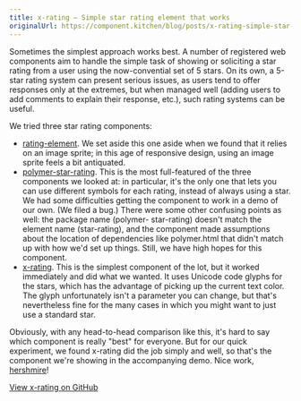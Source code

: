 ```yaml
---
title: x-rating — Simple star rating element that works
originalUrl: https://component.kitchen/blog/posts/x-rating-simple-star-rating-element-that-works
---
```


<p>
  Sometimes the simplest approach works best. A number of registered web
  components aim to handle the simple task of showing or soliciting a star
  rating from a user using the now-convential set of 5 stars. On its own, a
  5-star rating system can present serious issues, as users tend to offer
  responses only at the extremes, but when managed well (adding users to add
  comments to explain their response, etc.), such rating systems can be useful.
</p>
<p>We tried three star rating components:</p>
<ul>
  <li>
    <a href="https://component.kitchen/components/dreyescat/rating-element"
      >rating-element</a
    >. We set aside this one aside when we found that it relies on an image
    sprite; in this age of responsive design, using an image sprite feels a bit
    antiquated.
  </li>
  <li>
    <a href="https://component.kitchen/components/manoelneto/star-rating"
      >polymer-star-rating</a
    >. This is the most full-featured of the three components we looked at: in
    particular, it's the only one that lets you can use different symbols for
    each rating, instead of always using a star. We had some difficulties
    getting the component to work in a demo of our own. (We filed a bug.) There
    were some other confusing points as well: the package name (polymer-
    star-rating) doesn't match the element name (star-rating), and the component
    made assumptions about the location of dependencies like polymer.html that
    didn't match up with how we'd set up things. Still, we have high hopes for
    this component.
  </li>
  <li>
    <a href="https://component.kitchen/components/hershmire/x-rating"
      >x-rating</a
    >. This is the simplest component of the lot, but it worked immediately and
    did what we wanted. It uses Unicode code glyphs for the stars, which has the
    advantage of picking up the current text color. The glyph unfortunately
    isn't a parameter you can change, but that's nevertheless fine for the many
    cases in which you might want to just use a standard star.
  </li>
</ul>
<p>
  Obviously, with any head-to-head comparison like this, it's hard to say which
  component is really "best" for everyone. But for our quick experiment, we
  found x-rating did the job simply and well, so that's the component we're
  showing in the accompanying demo. Nice work,
  <a href="https://github.com/hershmire">hershmire</a>!
</p>
<p>
  <a href="https://github.com/hershmire/x-rating/">View x-rating on GitHub</a>
</p>
